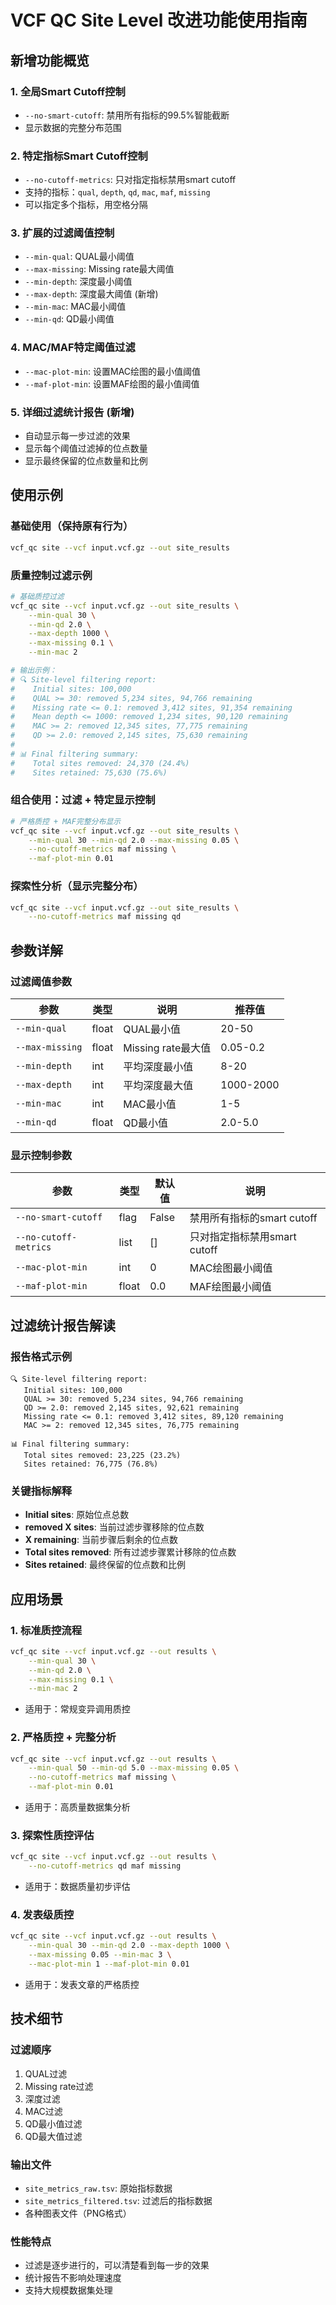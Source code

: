 # VCF QC Site Level 改进功能使用指南

## 新增功能概览

### 1. 全局Smart Cutoff控制
- `--no-smart-cutoff`: 禁用所有指标的99.5%智能截断
- 显示数据的完整分布范围

### 2. 特定指标Smart Cutoff控制
- `--no-cutoff-metrics`: 只对指定指标禁用smart cutoff
- 支持的指标：`qual`, `depth`, `qd`, `mac`, `maf`, `missing`
- 可以指定多个指标，用空格分隔

### 3. 扩展的过滤阈值控制
- `--min-qual`: QUAL最小阈值
- `--max-missing`: Missing rate最大阈值  
- `--min-depth`: 深度最小阈值
- `--max-depth`: 深度最大阈值 (新增)
- `--min-mac`: MAC最小阈值
- `--min-qd`: QD最小阈值

### 4. MAC/MAF特定阈值过滤
- `--mac-plot-min`: 设置MAC绘图的最小值阈值
- `--maf-plot-min`: 设置MAF绘图的最小值阈值

### 5. 详细过滤统计报告 (新增)
- 自动显示每一步过滤的效果
- 显示每个阈值过滤掉的位点数量
- 显示最终保留的位点数量和比例

## 使用示例

### 基础使用（保持原有行为）
```bash
vcf_qc site --vcf input.vcf.gz --out site_results
```

### 质量控制过滤示例
```bash
# 基础质控过滤
vcf_qc site --vcf input.vcf.gz --out site_results \
    --min-qual 30 \
    --min-qd 2.0 \
    --max-depth 1000 \
    --max-missing 0.1 \
    --min-mac 2

# 输出示例：
# 🔍 Site-level filtering report:
#    Initial sites: 100,000
#    QUAL >= 30: removed 5,234 sites, 94,766 remaining
#    Missing rate <= 0.1: removed 3,412 sites, 91,354 remaining
#    Mean depth <= 1000: removed 1,234 sites, 90,120 remaining  
#    MAC >= 2: removed 12,345 sites, 77,775 remaining
#    QD >= 2.0: removed 2,145 sites, 75,630 remaining
#
# 📊 Final filtering summary:
#    Total sites removed: 24,370 (24.4%)
#    Sites retained: 75,630 (75.6%)
```

### 组合使用：过滤 + 特定显示控制
```bash
# 严格质控 + MAF完整分布显示
vcf_qc site --vcf input.vcf.gz --out site_results \
    --min-qual 30 --min-qd 2.0 --max-missing 0.05 \
    --no-cutoff-metrics maf missing \
    --maf-plot-min 0.01
```

### 探索性分析（显示完整分布）
```bash
vcf_qc site --vcf input.vcf.gz --out site_results \
    --no-cutoff-metrics maf missing qd
```

## 参数详解

### 过滤阈值参数
| 参数 | 类型 | 说明 | 推荐值 |
|------|------|------|--------|
| `--min-qual` | float | QUAL最小值 | 20-50 |
| `--max-missing` | float | Missing rate最大值 | 0.05-0.2 |
| `--min-depth` | int | 平均深度最小值 | 8-20 |
| `--max-depth` | int | 平均深度最大值 | 1000-2000 |
| `--min-mac` | int | MAC最小值 | 1-5 |
| `--min-qd` | float | QD最小值 | 2.0-5.0 |

### 显示控制参数
| 参数 | 类型 | 默认值 | 说明 |
|------|------|--------|------|
| `--no-smart-cutoff` | flag | False | 禁用所有指标的smart cutoff |
| `--no-cutoff-metrics` | list | [] | 只对指定指标禁用smart cutoff |
| `--mac-plot-min` | int | 0 | MAC绘图最小阈值 |
| `--maf-plot-min` | float | 0.0 | MAF绘图最小阈值 |

## 过滤统计报告解读

### 报告格式示例
```
🔍 Site-level filtering report:
   Initial sites: 100,000
   QUAL >= 30: removed 5,234 sites, 94,766 remaining
   QD >= 2.0: removed 2,145 sites, 92,621 remaining
   Missing rate <= 0.1: removed 3,412 sites, 89,120 remaining
   MAC >= 2: removed 12,345 sites, 76,775 remaining

📊 Final filtering summary:
   Total sites removed: 23,225 (23.2%)
   Sites retained: 76,775 (76.8%)
```

### 关键指标解释
- **Initial sites**: 原始位点总数
- **removed X sites**: 当前过滤步骤移除的位点数
- **X remaining**: 当前步骤后剩余的位点数
- **Total sites removed**: 所有过滤步骤累计移除的位点数
- **Sites retained**: 最终保留的位点数和比例

## 应用场景

### 1. 标准质控流程
```bash
vcf_qc site --vcf input.vcf.gz --out results \
    --min-qual 30 \
    --min-qd 2.0 \
    --max-missing 0.1 \
    --min-mac 2
```
- 适用于：常规变异调用质控

### 2. 严格质控 + 完整分析
```bash
vcf_qc site --vcf input.vcf.gz --out results \
    --min-qual 50 --min-qd 5.0 --max-missing 0.05 \
    --no-cutoff-metrics maf missing \
    --maf-plot-min 0.01
```
- 适用于：高质量数据集分析

### 3. 探索性质控评估
```bash
vcf_qc site --vcf input.vcf.gz --out results \
    --no-cutoff-metrics qd maf missing
```
- 适用于：数据质量初步评估

### 4. 发表级质控
```bash
vcf_qc site --vcf input.vcf.gz --out results \
    --min-qual 30 --min-qd 2.0 --max-depth 1000 \
    --max-missing 0.05 --min-mac 3 \
    --mac-plot-min 1 --maf-plot-min 0.01
```
- 适用于：发表文章的严格质控

## 技术细节

### 过滤顺序
1. QUAL过滤
2. Missing rate过滤  
3. 深度过滤
4. MAC过滤
5. QD最小值过滤
6. QD最大值过滤

### 输出文件
- `site_metrics_raw.tsv`: 原始指标数据
- `site_metrics_filtered.tsv`: 过滤后的指标数据
- 各种图表文件（PNG格式）

### 性能特点
- 过滤是逐步进行的，可以清楚看到每一步的效果
- 统计报告不影响处理速度
- 支持大规模数据集处理
